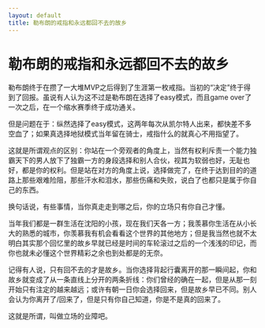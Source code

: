 ```yaml
---
layout: default
title: 勒布朗的戒指和永远都回不去的故乡
---
```


# 勒布朗的戒指和永远都回不去的故乡

勒布朗终于在攒了一大堆MVP之后得到了生涯第一枚戒指。当初的“决定”终于得到了回报。虽说有人认为这不过是勒布朗在选择了easy模式，而且game over了一次之后，在一个缩水赛季终于成功通关。

但是问题在于：纵然选择了easy模式，这两年每次从凯尔特人出来，都快差不多空血了；如果真选择地狱模式当年留在骑士，戒指什么的就真心不用指望了。

这就是所谓观点的区别：你站在一个旁观者的角度上，当然有权利斥责一个能力独霸天下的男人放下了独霸一方的身段选择和别人合伙，视其为软弱也好，无耻也好，都是你的权利。但是站在对方的角度上说，选择做完了，在终于达到目的的道路上那些艰难险阻，那些汗水和泪水，那些伤痛和失败，说白了也都只是属于你自己的东西。

换句话说，有些事情，当你真走走到哪之后，你的立场只有你自己才懂。

当年我们都是一群生活在沈阳的小孩，现在我们天各一方；我羡慕你生活在从小长大的熟悉的城市，你羡慕我有机会看看这个世界的其他地方；但是我当然也就不太明白其实那个回忆里的故乡早就已经是时间的车轮滚过之后的一个浅浅的印记，而你也就未必懂这个世界精彩之余也到处都是的无奈。

记得有人说，只有回不去的才是故乡。当你选择背起行囊离开的那一瞬间起，你和故乡就变成了从一条直线上分开的两条折线：你们曾经的确在一起，但是从那一刻开始只有注定的越来越远；或许有朝一日你会选择回来，但是故乡早已不同。别人会认为你离开了/回来了，但是只有你自己知道，你是不是真的回来了。

这就是所谓，叫做立场的业障吧。